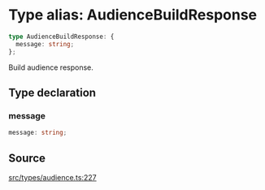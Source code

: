 # Type alias: AudienceBuildResponse

```ts
type AudienceBuildResponse: {
  message: string;
};
```

Build audience response.

## Type declaration

### message

```ts
message: string;
```

## Source

[src/types/audience.ts:227](https://github.com/torque-labs/torque-ts-sdk/blob/c95828d99ae8c726ef550803d1dbba9bc4dfc9f3/src/types/audience.ts#L227)

